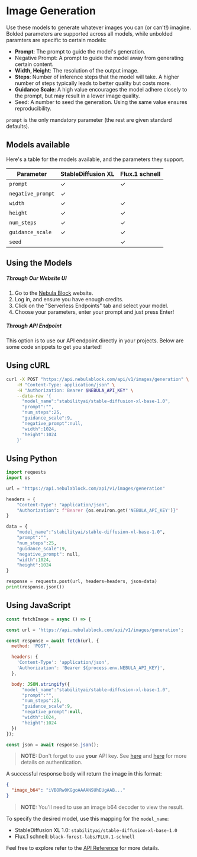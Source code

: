 
# Image Generation

Use these models to generate whatever images you can (or can't!) imagine. Bolded parameters are supported across all models, 
while unbolded paramters are specific to certain models: 

- **Prompt**: The prompt to guide the model's generation.
- Negative Prompt: A prompt to guide the model away from generating certain content.
- **Width, Height**: The resolution of the output image. 
- **Steps**: Number of inference steps that the model will take. A higher number of steps typically 
leads to better quality but costs more. 
- **Guidance Scale**: A high value encourages the model adhere closely to the prompt, but may result in a lower image quality.
- Seed: A number to seed the generation. Using the same value ensures reproducibility. 

`prompt` is the only mandatory parameter (the rest are given standard defaults).

## Models available

Here's a table for the models available, and the parameters they support. 

| Parameter         | StableDiffusion XL | Flux.1 schnell |
|-------------------|--------------------|----------------|
| `prompt`          | ✓                  | ✓              |
| `negative_prompt` | ✓                  |                |
| `width`           | ✓                  | ✓              |
| `height`          | ✓                  | ✓              |
| `num_steps`       | ✓                  | ✓              |
| `guidance_scale`  | ✓                  | ✓              |
| `seed`            |                    | ✓              |



## Using the Models

##### Through Our Website UI 

1. Go to the [Nebula Block](https://www.nebulablock.com) website.
2. Log in, and ensure you have enough credits. 
3. Click on the "Serverless Endpoints" tab and select your model.
4. Choose your parameters, enter your prompt and just press Enter! 

##### Through API Endpoint

This option is to use our API endpoint directly in your projects. Below are some code snippets to get you started! 

## Using cURL
```bash
curl -X POST "https://api.nebulablock.com/api/v1/images/generation" \
    -H "Content-Type: application/json" \
    -H "Authorization: Bearer $NEBULA_API_KEY" \
    --data-raw '{
      "model_name":"stabilityai/stable-diffusion-xl-base-1.0",
      "prompt":"",
      "num_steps":25,
      "guidance_scale":9,
      "negative_prompt":null,
      "width":1024,
      "height":1024
    }'
```

## Using Python

```python
import requests 
import os

url = "https://api.nebulablock.com/api/v1/images/generation" 

headers = {  
    "Content-Type": "application/json",  
    "Authorization": f"Bearer {os.environ.get('NEBULA_API_KEY')}" 
} 

data = {
    "model_name":"stabilityai/stable-diffusion-xl-base-1.0",
    "prompt":"",
    "num_steps":25,
    "guidance_scale":9,
    "negative_prompt": null,
    "width":1024,
    "height":1024
}

response = requests.post(url, headers=headers, json=data) 
print(response.json())
```

## Using JavaScript

```javascript
const fetchImage = async () => { 

const url = 'https://api.nebulablock.com/api/v1/images/generation'; 

const response = await fetch(url, {
  method: 'POST',  

  headers: {  
    'Content-Type': 'application/json',  
    'Authorization': 'Bearer ${process.env.NEBULA_API_KEY}',  
  },  

  body: JSON.stringify({  
      "model_name":"stabilityai/stable-diffusion-xl-base-1.0",
      "prompt":"",
      "num_steps":25,
      "guidance_scale":9,
      "negative_prompt":null,
      "width":1024,
      "height":1024
  })
}); 

const json = await response.json();
```

> **NOTE:**  Don't forget to use **your** API key. See [here](../API_Reference/Authentication.md) and [here](../API_Key/Overview.md) for more details on authentication. 

A successful response body will return the image in this format: 

```json
{
  "image_b64": "iVBORw0KGgoAAAANSUhEUgAAB..."
}
```

> **NOTE:** You'll need to use an image b64 decoder to view the result. 

To specify the desired model, use this mapping for the `model_name`: 
- StableDiffusion XL 1.0: `stabilityai/stable-diffusion-xl-base-1.0` 
- Flux.1 schnell: `black-forest-labs/FLUX.1-schnell`

Feel free to explore refer to the [API Reference](../API_Reference/Serverless_Endpoints/Generate_Images.md) for more details.